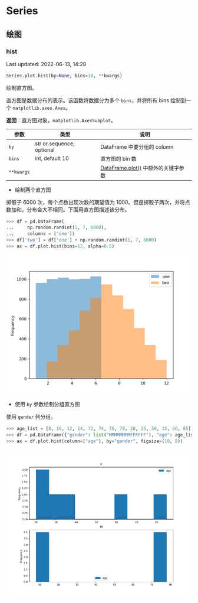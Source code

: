# Series

## 绘图

### hist

Last updated: 2022-06-13, 14:28

```py
Series.plot.hist(by=None, bins=10, **kwargs)
```

绘制直方图。

直方图是数据分布的表示。该函数将数据分为多个 `bins`，并将所有 bins 绘制到一个 `matplotlib.axes.Axes`。

**返回**：直方图对象，`matplotlib.AxesSubplot`。

|参数|类型|说明|
|---|---|---|
|`by`|str or sequence, optional|DataFrame 中要分组的 column|
|`bins`|int, default 10|直方图的 bin 数|
|`**kwargs`||[DataFrame.plot()](https://pandas.pydata.org/docs/reference/api/pandas.DataFrame.plot.html) 中额外的关键字参数|

- 绘制两个直方图

掷骰子 6000 次，每个点数出现次数的期望值为 1000。但是掷骰子两次，并将点数加和，分布会大不相同。下面用直方图描述该分布。

```py
>>> df = pd.DataFrame(
...     np.random.randint(1, 7, 6000),
...     columns = ['one'])
>>> df['two'] = df['one'] + np.random.randint(1, 7, 6000)
>>> ax = df.plot.hist(bins=12, alpha=0.5)
```

![](images/2022-06-13-14-19-51.png)

- 使用 `by` 参数绘制分组直方图

使用 `gender` 列分组。

```py
>>> age_list = [8, 10, 12, 14, 72, 74, 76, 78, 20, 25, 30, 35, 60, 85]
>>> df = pd.DataFrame({"gender": list("MMMMMMMMFFFFFF"), "age": age_list})
>>> ax = df.plot.hist(column=["age"], by="gender", figsize=(10, 8))
```

![](images/2022-06-13-14-24-42.png)
